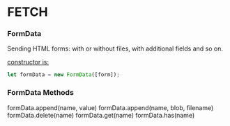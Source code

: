 # FETCH

### FormData

Sending HTML forms: with or without files, with additional fields and so on.

<ins> constructor is: </inns>

```javascript
let formData = new FormData([form]);
```

### FormData Methods

formData.append(name, value)
formData.append(name, blob, filename)
formData.delete(name)
formData.get(name)
formData.has(name)
